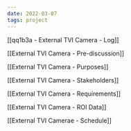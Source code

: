 ```yaml
---
date: 2022-03-07
tags: project
---
```


[[qq1b3a - External TVI Camera - Log]]

[[External TVI Camera - Pre-discussion]]

[[External TVI Camera - Purposes]]

[[External TVI Camera - Stakeholders]]

[[External TVI Camera - Requirements]]

[[External TVI Camera - ROI Data]]

[[External TVI Camerae - Schedule]]


